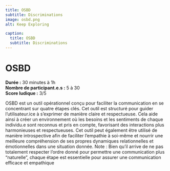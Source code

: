 ```yaml
---
title: OSBD
subtitle: Discriminations
image: osbd.png
alt: Keep Exploring

caption:
  title: OSBD
  subtitle: Discriminations
---
```

# OSBD
**Durée :** 30 minutes à 1h  
**Nombre de participant.e.s :** 5 à 30  
**Score ludique :** 3/5

OSBD est un outil opérationnel conçu pour faciliter la communication en se concentrant sur quatre étapes clés. Cet outil est structuré pour guider l’utilisateur.ice à s’exprimer de manière claire et respectueuse. Cela aide ainsi à créer un environnement où les besoins et les sentiments de chaque individu.e sont reconnus et pris en compte, favorisant des interactions plus harmonieuses et respectueuses. Cet outil peut également être utilisé de manière introspective afin de faciliter l’empathie à soi-même et nourrir une meilleure compréhension de ses propres dynamiques relationnelles et émotionnelles dans une situation donnée.
Note : Bien qu’il arrive de ne pas totalement respecter l’ordre donné pour permettre une communication plus “naturelle”, chaque étape est essentielle pour assurer une communication efficace et empathique
